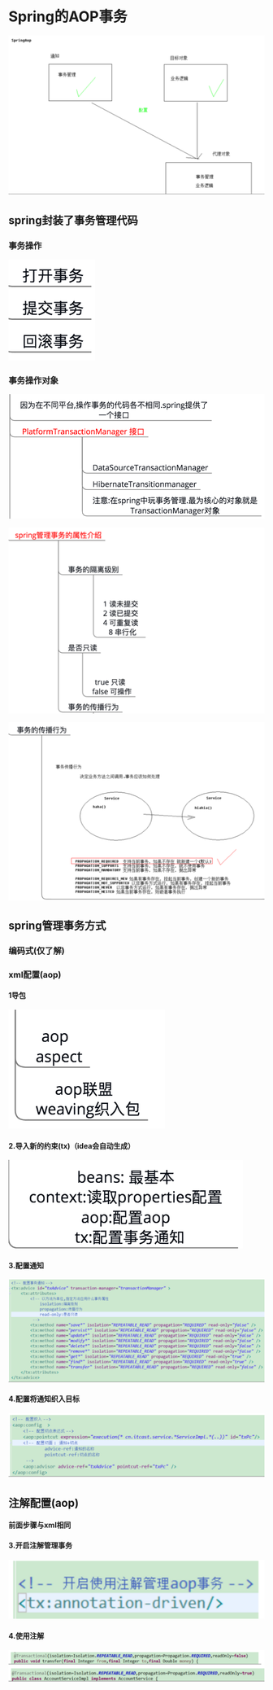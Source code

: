 # Spring的AOP事务

![](../../../.gitbook/assets/image%20%28238%29.png)

## spring封装了事务管理代码

### 事务操作

![](../../../.gitbook/assets/image%20%287%29.png)

### 事务操作对象

![](../../../.gitbook/assets/image%20%2835%29.png)

![](../../../.gitbook/assets/image%20%2834%29.png)

![](../../../.gitbook/assets/image%20%28202%29.png)

## spring管理事务方式

### 编码式\(仅了解\)

### xml配置\(aop\)

#### 1导包

![](../../../.gitbook/assets/image%20%2864%29.png)

#### 2.导入新的约束\(tx\)（idea会自动生成）

![](../../../.gitbook/assets/image%20%28140%29.png)

#### 3.配置通知

![](../../../.gitbook/assets/image%20%2857%29.png)

#### 4.配置将通知织入目标

![](../../../.gitbook/assets/image%20%28156%29.png)

## 注解配置\(aop\)

#### 前面步骤与xml相同

#### 3.开启注解管理事务

![](../../../.gitbook/assets/image%20%2866%29.png)

#### 4.使用注解

![](../../../.gitbook/assets/image%20%28171%29.png)



